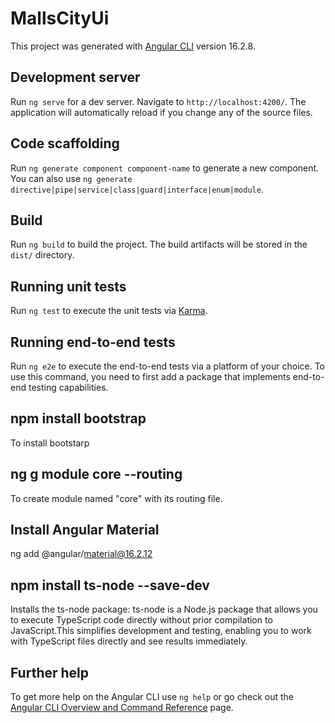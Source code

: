 # MallsCityUi

This project was generated with [Angular CLI](https://github.com/angular/angular-cli) version 16.2.8.

## Development server

Run `ng serve` for a dev server. Navigate to `http://localhost:4200/`. The application will automatically reload if you change any of the source files.

## Code scaffolding

Run `ng generate component component-name` to generate a new component. You can also use `ng generate directive|pipe|service|class|guard|interface|enum|module`.

## Build

Run `ng build` to build the project. The build artifacts will be stored in the `dist/` directory.

## Running unit tests

Run `ng test` to execute the unit tests via [Karma](https://karma-runner.github.io).

## Running end-to-end tests

Run `ng e2e` to execute the end-to-end tests via a platform of your choice. To use this command, you need to first add a package that implements end-to-end testing capabilities.

## npm install bootstrap 
To install bootstarp

## ng g module core --routing 
To create module named "core" with its routing file.

## Install Angular Material
ng add @angular/material@16.2.12

## npm install ts-node --save-dev 
Installs the ts-node package: ts-node is a Node.js package that allows you to execute TypeScript code directly without prior compilation to JavaScript.This simplifies development and testing, enabling you to work with TypeScript files directly and see results immediately.

## Further help

To get more help on the Angular CLI use `ng help` or go check out the [Angular CLI Overview and Command Reference](https://angular.io/cli) page.
